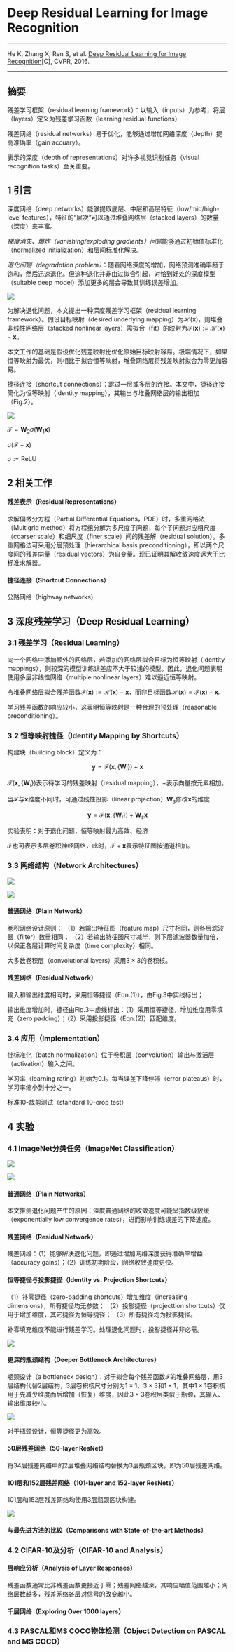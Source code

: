 # Deep Residual Learning for Image Recognition

---

He K, Zhang X, Ren S, et al. [Deep Residual Learning for Image Recognition][resnet][C], CVPR, 2016.

[resnet]: https://arxiv.org/abs/1512.03385 "Deep Residual Learning for Image Recognition"

---

## 摘要

残差学习框架（residual learning framework）：以输入（inputs）为参考，将层（layers）定义为残差学习函数（learning residual functions）

残差网络（residual networks）易于优化，能够通过增加网络深度（depth）提高准确率（gain accuary）。

表示的深度（depth of representations）对许多视觉识别任务（visual recognition tasks）至关重要。

## 1 引言

深度网络（deep networks）能够提取底层、中层和高层特征（low/mid/high-level features），特征的“层次”可以通过堆叠网络层（stacked layers）的数量（深度）来丰富。

*梯度消失、爆炸（vanishing/exploding gradients）问题*能够通过初始值标准化（normalized initialization）和层间标准化解决。

*退化问题（degradation problem）*：随着网络深度的增加，网络预测准确率趋于饱和，然后迅速退化。但这种退化并非由过拟合引起，对恰到好处的深度模型（suitable deep model）添加更多的层会导致其训练误差增加。

![](./img/resnet_fig_1.png)

为解决退化问题，本文提出一种深度残差学习框架（residual learning framework）。假设目标映射（desired underlying mapping）为$\mathcal{H}(\mathbf{x})$，则堆叠非线性网络层（stacked nonlinear layers）需拟合（fit）的映射为$\mathcal{F}(\mathbf{x}) := \mathcal{H}(\mathbf{x}) - \mathbf{x}$。

本文工作的基础是假设优化残差映射比优化原始目标映射容易。极端情况下，如果恒等映射为最优，则相比于拟合恒等映射，堆叠网络层将残差映射拟合为零更加容易。

捷径连接（shortcut connections）：跳过一层或多层的连接。本文中，捷径连接简化为恒等映射（identity mapping），其输出与堆叠网络层的输出相加（Fig.2）。

![](./img/resnet_fig_2.png)

$\mathcal{F} = \mathbf{W}_2 \sigma(\mathbf{W}_1 \mathbf{x})$

$\sigma(\mathcal{F} + \mathbf{x})$

$\sigma := \text{ReLU}$

## 2 相关工作

#### 残差表示（Residual Representations）

求解偏微分方程（Partial Differential Equations，PDE）时，多重网格法（Multigrid method）将方程组分解为多尺度子问题，每个子问题对应粗尺度（coarser scale）和细尺度（finer scale）间的残差解（residual solution）。多重网格法可采用分层预处理（hierarchical basis preconditioning），即以两个尺度间的残差向量（residual vectors）为自变量。现已证明其解收敛速度远大于比标准求解器。

#### 捷径连接（Shortcut Connections）

公路网络（highway networks）

## 3 深度残差学习（Deep Residual Learning）

### 3.1 残差学习（Residual Learning）

向一个网络中添加额外的网络层，若添加的网络层拟合目标为恒等映射（identity mappings），则较深的模型训练误差应不大于较浅的模型。因此，退化问题表明使用多层非线性网络（multiple nonlinear layers）难以逼近恒等映射。

令堆叠网络层拟合残差函数$\mathcal{F}(\mathbf{x}) := \mathcal{H}(\mathbf{x}) - \mathbf{x}$，而非目标函数$\mathcal{H}(\mathbf{x}) = \mathcal{F}(\mathbf{x}) - \mathbf{x}$。

学习残差函数的响应较小，这表明恒等映射是一种合理的预处理（reasonable preconditioning）。

### 3.2 恒等映射捷径（Identity Mapping by Shortcuts）

构建块（building block）定义为：

$$\mathbf{y} = \mathcal{F}(\mathbf{x}, \{\mathbf{W}_i\}) + \mathbf{x} \tag{1}$$

$\mathcal{F}(\mathbf{x}, \{\mathbf{W}_i\})$表示待学习的残差映射（residual mapping），$+$表示向量按元素相加。

当$\mathcal{F}$与$\mathbf{x}$维度不同时，可通过线性投影（linear projection）$\mathbf{W}_s$修改$\mathbf{x}$的维度

$$\mathbf{y} = \mathcal{F}(\mathbf{x}, \{\mathbf{W}_i\}) + \mathbf{W}_s \mathbf{x} \tag{2}$$

实验表明：对于退化问题，恒等映射最为高效、经济

$\mathcal{F}$也可表示多层卷积神经网络，此时，$\mathcal{F} + \mathbf{x}$表示特征图按通道相加。

### 3.3 网络结构（Network Architectures）

![](./img/resnet_fig_3.png)

![](./img/resnet_table_1.png)

#### 普通网络（Plain Network）

卷积网络设计原则：
（1）若输出特征图（feature map）尺寸相同，则各层滤波器（filter）数量相同；
（2）若输出特征图尺寸减半，则下层滤波器数量加倍，以保正各层计算时间复杂度（time complexity）相同。

大多数卷积层（convolutional layers）采用$3 \times 3$的卷积核。

#### 残差网络（Residual Network）

输入和输出维度相同时，采用恒等捷径（Eqn.(1)），由Fig.3中实线标出；

输出维度增加时，捷径由Fig.3中虚线标出：（1）采用恒等捷径，增加维度用零填充（zero padding）；（2）采用投影捷径（Eqn.(2)）匹配维度。

### 3.4 应用（Implementation）

批标准化（batch normalization）位于卷积层（convolution）输出与激活层（activation）输入之间。

学习率（learning rating）初始为0.1。每当误差下降停滞（error plateaus）时，学习率缩小到十分之一。

标准10-裁剪测试（standard 10-crop test）

## 4 实验

### 4.1 ImageNet分类任务（ImageNet Classification）

![](./img/resnet_fig_4.png)

![](./img/resnet_table_2.png)

#### 普通网络（Plain Networks）

本文推测退化问题产生的原因：深度普通网络的收敛速度可能呈指数级放缓（exponentially low convergence rates），进而影响训练误差的下降速度。

#### 残差网络（Residual Network）

残差网络：（1）能够解决退化问题，即通过增加网络深度获得准确率增益（accuracy gains）；（2）训练初期阶段，网络收敛速度更快。

#### 恒等捷径与投影捷径（Identity vs. Projection Shortcuts）

（1）补零捷径（zero-padding shortcuts）增加维度（increasing dimensions），所有捷径均无参数；
（2）投影捷径（projecttion shortcuts）仅用于增加维度，其它捷径为恒等捷径；
（3）所有捷径均为投影捷径。

补零填充维度不能进行残差学习。处理退化问题时，投影捷径并非必需。

![](./img/resnet_table_3.png)

#### 更深的瓶颈结构（Deeper Bottleneck Architectures）

瓶颈设计（a bottleneck design）：对于拟合每个残差函数$\mathcal{F}$的堆叠网络层，用3层结构代替2层结构，3层卷积核尺寸分别为$1 \times 1$、$3 \times 3$和$1 \times 1$，其中$1 \times 1$卷积核用于先减少维度而后增加（恢复）维度，因此$3 \times 3$卷积层类似于瓶颈，其输入、输出维度较小。

![](./img/resnet_fig_5.png)

对于瓶颈设计，恒等捷径更为高效。

#### 50层残差网络（50-layer ResNet）

将34层残差网络中的2层堆叠网络结构替换为3层瓶颈区块，即为50层残差网络。

#### 101层和152层残差网络（101-layer and 152-layer ResNets）

101层和152层残差网络均使用3层瓶颈区块构建。

![](./img/resnet_table_4.png)

#### 与最先进方法的比较（Comparisons with State-of-the-art Methods）

### 4.2 CIFAR-10及分析（CIFAR-10 and Analysis）

#### 层响应分析（Analysis of Layer Responses）

残差函数通常比非残差函数更接近于零；残差网络越深，其响应幅值范围越小；网络层数越多，残差网络各层对信号的改变越小。

#### 千层网络（Exploring Over 1000 layers）

### 4.3 PASCAL和MS COCO物体检测（Object Detection on PASCAL and MS COCO）
